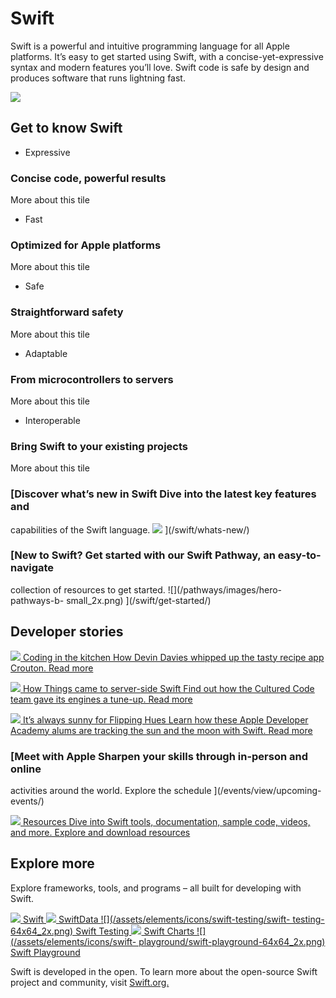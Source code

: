 # Swift

Swift is a powerful and intuitive programming language for all Apple
platforms. It’s easy to get started using Swift, with a concise-yet-expressive
syntax and modern features you’ll love. Swift code is safe by design and
produces software that runs lightning fast.

![](/swift/images/screen-macos26-xcode_2x.jpg)

## Get to know Swift

  * Expressive

### Concise code, powerful results

More about this tile

  * Fast

### Optimized for Apple platforms

More about this tile

  * Safe

### Straightforward safety

More about this tile

  * Adaptable

### From microcontrollers to servers

More about this tile

  * Interoperable

### Bring Swift to your existing projects

More about this tile

### [Discover what’s new in Swift Dive into the latest key features and
capabilities of the Swift language.
![](/assets/elements/icons/swift/swift-256x256_2x.png) ](/swift/whats-new/)

### [New to Swift? Get started with our Swift Pathway, an easy-to-navigate
collection of resources to get started. ![](/pathways/images/hero-pathways-b-
small_2x.png) ](/swift/get-started/)

## Developer stories

[ ![](/articles/images/article-crouton_2x.jpg) Coding in the kitchen How Devin
Davies whipped up the tasty recipe app Crouton. Read more
](/news/?id=9x75y43e)

[ ![](/articles/images/article-things-0_2x.jpg) How Things came to server-side
Swift Find out how the Cultured Code team gave its engines a tune-up. Read
more ](/articles/things/)

[ ![](/articles/images/article-sunlitt-0_2x.jpg) It’s always sunny for
Flipping Hues Learn how these Apple Developer Academy alums are tracking the
sun and the moon with Swift. Read more ](/articles/sunlitt/)

### [Meet with Apple Sharpen your skills through in-person and online
activities around the world. Explore the schedule ](/events/view/upcoming-
events/)

[ ![](/assets/elements/icons/instruments/instruments-96x96_2x.png) Resources
Dive into Swift tools, documentation, sample code, videos, and more. Explore
and download resources ](/swift/resources/)

## Explore more

Explore frameworks, tools, and programs – all built for developing with Swift.

[ ![](/assets/elements/icons/swift/swift-64x64_2x.png) Swift
](/documentation/swift/) [
![](/assets/elements/icons/swiftdata/swiftdata-64x64_2x.png) SwiftData
](/documentation/SwiftData) [ ![](/assets/elements/icons/swift-testing/swift-
testing-64x64_2x.png) Swift Testing ](/documentation/Testing) [
![](/assets/elements/icons/swift-charts/swift-charts-64x64_2x.png) Swift
Charts ](/documentation/Charts) [ ![](/assets/elements/icons/swift-
playground/swift-playground-64x64_2x.png) Swift Playground
](/documentation/swift-playgrounds)

Swift is developed in the open. To learn more about the open-source Swift
project and community, visit [Swift.org.](https://www.swift.org/)

